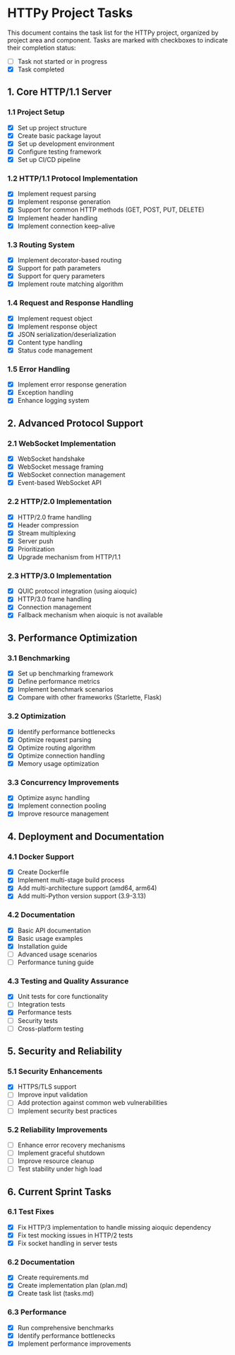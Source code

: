# HTTPy Project Tasks

This document contains the task list for the HTTPy project, organized by project area and component. Tasks are marked with checkboxes to indicate their completion status:
- [ ] Task not started or in progress
- [x] Task completed

## 1. Core HTTP/1.1 Server

### 1.1 Project Setup
- [x] Set up project structure
- [x] Create basic package layout
- [x] Set up development environment
- [x] Configure testing framework
- [x] Set up CI/CD pipeline

### 1.2 HTTP/1.1 Protocol Implementation
- [x] Implement request parsing
- [x] Implement response generation
- [x] Support for common HTTP methods (GET, POST, PUT, DELETE)
- [x] Implement header handling
- [x] Implement connection keep-alive

### 1.3 Routing System
- [x] Implement decorator-based routing
- [x] Support for path parameters
- [x] Support for query parameters
- [x] Implement route matching algorithm

### 1.4 Request and Response Handling
- [x] Implement request object
- [x] Implement response object
- [x] JSON serialization/deserialization
- [x] Content type handling
- [x] Status code management

### 1.5 Error Handling
- [x] Implement error response generation
- [x] Exception handling
- [x] Enhance logging system

## 2. Advanced Protocol Support

### 2.1 WebSocket Implementation
- [x] WebSocket handshake
- [x] WebSocket message framing
- [x] WebSocket connection management
- [x] Event-based WebSocket API

### 2.2 HTTP/2.0 Implementation
- [x] HTTP/2.0 frame handling
- [x] Header compression
- [x] Stream multiplexing
- [x] Server push
- [x] Prioritization
- [x] Upgrade mechanism from HTTP/1.1

### 2.3 HTTP/3.0 Implementation
- [x] QUIC protocol integration (using aioquic)
- [x] HTTP/3.0 frame handling
- [x] Connection management
- [x] Fallback mechanism when aioquic is not available

## 3. Performance Optimization

### 3.1 Benchmarking
- [x] Set up benchmarking framework
- [x] Define performance metrics
- [x] Implement benchmark scenarios
- [x] Compare with other frameworks (Starlette, Flask)

### 3.2 Optimization
- [x] Identify performance bottlenecks
- [x] Optimize request parsing
- [x] Optimize routing algorithm
- [x] Optimize connection handling
- [x] Memory usage optimization

### 3.3 Concurrency Improvements
- [x] Optimize async handling
- [x] Implement connection pooling
- [x] Improve resource management

## 4. Deployment and Documentation

### 4.1 Docker Support
- [x] Create Dockerfile
- [x] Implement multi-stage build process
- [x] Add multi-architecture support (amd64, arm64)
- [x] Add multi-Python version support (3.9-3.13)

### 4.2 Documentation
- [x] Basic API documentation
- [x] Basic usage examples
- [x] Installation guide
- [ ] Advanced usage scenarios
- [ ] Performance tuning guide

### 4.3 Testing and Quality Assurance
- [x] Unit tests for core functionality
- [ ] Integration tests
- [x] Performance tests
- [ ] Security tests
- [ ] Cross-platform testing

## 5. Security and Reliability

### 5.1 Security Enhancements
- [x] HTTPS/TLS support
- [ ] Improve input validation
- [ ] Add protection against common web vulnerabilities
- [ ] Implement security best practices

### 5.2 Reliability Improvements
- [ ] Enhance error recovery mechanisms
- [ ] Implement graceful shutdown
- [ ] Improve resource cleanup
- [ ] Test stability under high load

## 6. Current Sprint Tasks

### 6.1 Test Fixes
- [x] Fix HTTP/3 implementation to handle missing aioquic dependency
- [x] Fix test mocking issues in HTTP/2 tests
- [x] Fix socket handling in server tests

### 6.2 Documentation
- [x] Create requirements.md
- [x] Create implementation plan (plan.md)
- [x] Create task list (tasks.md)

### 6.3 Performance
- [x] Run comprehensive benchmarks
- [x] Identify performance bottlenecks
- [x] Implement performance improvements
